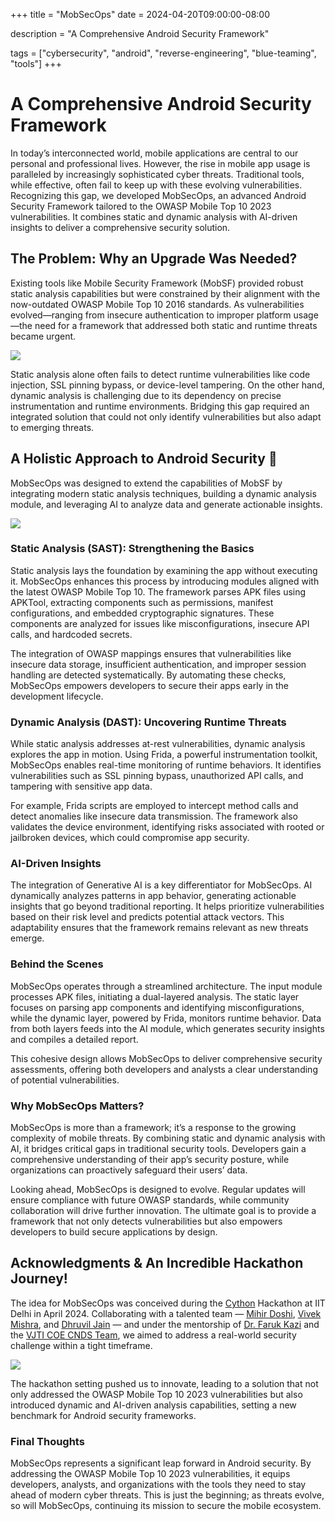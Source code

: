 +++
title =  "MobSecOps"
date = 2024-04-20T09:00:00-08:00

 description = "A Comprehensive Android Security Framework"

tags = ["cybersecurity", "android", "reverse-engineering", "blue-teaming", "tools"]
+++

# A Comprehensive Android Security Framework

In today’s interconnected world, mobile applications are central to our personal and professional lives. However, the rise in mobile app usage is paralleled by increasingly sophisticated cyber threats. Traditional tools, while effective, often fail to keep up with these evolving vulnerabilities. Recognizing this gap, we developed MobSecOps, an advanced Android Security Framework tailored to the OWASP Mobile Top 10 2023 vulnerabilities. It combines static and dynamic analysis with AI-driven insights to deliver a comprehensive security solution.

## The Problem: Why an Upgrade Was Needed? 

Existing tools like Mobile Security Framework (MobSF) provided robust static analysis capabilities but were constrained by their alignment with the now-outdated OWASP Mobile Top 10 2016 standards. As vulnerabilities evolved—ranging from insecure authentication to improper platform usage—the need for a framework that addressed both static and runtime threats became urgent.

![](https://auti.dev/images/project/mobsecops/1.png)

Static analysis alone often fails to detect runtime vulnerabilities like code injection, SSL pinning bypass, or device-level tampering. On the other hand, dynamic analysis is challenging due to its dependency on precise instrumentation and runtime environments. Bridging this gap required an integrated solution that could not only identify vulnerabilities but also adapt to emerging threats.

## A Holistic Approach to Android Security 🚀

MobSecOps was designed to extend the capabilities of MobSF by integrating modern static analysis techniques, building a dynamic analysis module, and leveraging AI to analyze data and generate actionable insights.

![](https://auti.dev/images/project/mobsecops/2.png)

### Static Analysis (SAST): Strengthening the Basics

Static analysis lays the foundation by examining the app without executing it. MobSecOps enhances this process by introducing modules aligned with the latest OWASP Mobile Top 10. The framework parses APK files using APKTool, extracting components such as permissions, manifest configurations, and embedded cryptographic signatures. These components are analyzed for issues like misconfigurations, insecure API calls, and hardcoded secrets.

The integration of OWASP mappings ensures that vulnerabilities like insecure data storage, insufficient authentication, and improper session handling are detected systematically. By automating these checks, MobSecOps empowers developers to secure their apps early in the development lifecycle.

### Dynamic Analysis (DAST): Uncovering Runtime Threats

While static analysis addresses at-rest vulnerabilities, dynamic analysis explores the app in motion. Using Frida, a powerful instrumentation toolkit, MobSecOps enables real-time monitoring of runtime behaviors. It identifies vulnerabilities such as SSL pinning bypass, unauthorized API calls, and tampering with sensitive app data.

For example, Frida scripts are employed to intercept method calls and detect anomalies like insecure data transmission. The framework also validates the device environment, identifying risks associated with rooted or jailbroken devices, which could compromise app security.

### AI-Driven Insights

The integration of Generative AI is a key differentiator for MobSecOps. AI dynamically analyzes patterns in app behavior, generating actionable insights that go beyond traditional reporting. It helps prioritize vulnerabilities based on their risk level and predicts potential attack vectors. This adaptability ensures that the framework remains relevant as new threats emerge.

### Behind the Scenes

MobSecOps operates through a streamlined architecture. The input module processes APK files, initiating a dual-layered analysis. The static layer focuses on parsing app components and identifying misconfigurations, while the dynamic layer, powered by Frida, monitors runtime behavior. Data from both layers feeds into the AI module, which generates security insights and compiles a detailed report.

This cohesive design allows MobSecOps to deliver comprehensive security assessments, offering both developers and analysts a clear understanding of potential vulnerabilities.

### Why MobSecOps Matters?

MobSecOps is more than a framework; it’s a response to the growing complexity of mobile threats. By combining static and dynamic analysis with AI, it bridges critical gaps in traditional security tools. Developers gain a comprehensive understanding of their app’s security posture, while organizations can proactively safeguard their users’ data.

Looking ahead, MobSecOps is designed to evolve. Regular updates will ensure compliance with future OWASP standards, while community collaboration will drive further innovation. The ultimate goal is to provide a framework that not only detects vulnerabilities but also empowers developers to build secure applications by design.

## Acknowledgments & An Incredible Hackathon Journey! 

The idea for MobSecOps was conceived during the [Cython](https://fitt-iitd.in/Cython/) Hackathon at IIT Delhi in April 2024. Collaborating with a talented team — [Mihir Doshi](https://www.linkedin.com/in/m2h4r/), [Vivek Mishra](https://www.linkedin.com/in/vivek051/), and [Dhruvil Jain](https://www.linkedin.com/in/dhruviljain/) — and under the mentorship of [Dr. Faruk Kazi](https://www.linkedin.com/in/dr-faruk-kazi-vjti) and the [VJTI COE CNDS Team](https://vjti-tbi.in/index.php), we aimed to address a real-world security challenge within a tight timeframe.

![](https://auti.dev/images/project/mobsecops/3.jpeg)

The hackathon setting pushed us to innovate, leading to a solution that not only addressed the OWASP Mobile Top 10 2023 vulnerabilities but also introduced dynamic and AI-driven analysis capabilities, setting a new benchmark for Android security frameworks.

### Final Thoughts

MobSecOps represents a significant leap forward in Android security. By addressing the OWASP Mobile Top 10 2023 vulnerabilities, it equips developers, analysts, and organizations with the tools they need to stay ahead of modern cyber threats. This is just the beginning; as threats evolve, so will MobSecOps, continuing its mission to secure the mobile ecosystem.
